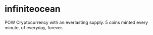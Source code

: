 # infiniteocean
POW Cryptocurrency with an everlasting supply. 5 coins minted every minute, of everyday, forever.
